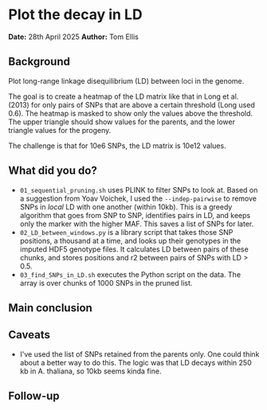 # Plot the decay in LD

**Date:** 28th April 2025
**Author:** Tom Ellis

## Background

Plot long-range linkage disequilibrium (LD) between loci in the genome.

The goal is to create a heatmap of the LD matrix like that in Long et al. (2013)
for only pairs of SNPs that are above a certain threshold (Long used 0.6).
The heatmap is masked to show only the values above the threshold.
The upper triangle should show values for the parents, and the lower triangle
values for the progeny.

The challenge is that for 10e6 SNPs, the LD matrix is 10e12 values.

## What did you do?

- `01_sequential_pruning.sh` uses PLINK to filter SNPs to look at. Based on a 
    suggestion from Yoav Voichek, I used the `--indep-pairwise` to remove SNPs
    in *local* LD with one another (within 10kb). This is a greedy algorithm
    that goes from SNP to SNP, identifies pairs in LD, and keeps only the marker
    with the higher MAF. This saves a list of SNPs for later.
- `02_LD_between_windows.py` is a library script that takes those SNP positions,
    a thousand at a time, and looks up their genotypes in the imputed HDF5
    genotype files. It calculates LD between pairs of these chunks, and stores
    positions and r2 between pairs of SNPs with LD > 0.5.
- `03_find_SNPs_in_LD.sh` executes the Python script on the data. The array is
    over chunks of 1000 SNPs in the pruned list.

## Main conclusion


## Caveats

- I've used the list of SNPs retained from the parents only.
    One could think about a better way to do this.
    The logic was that LD decays within 250 kb in A. thaliana, so 10kb seems 
    kinda fine.

## Follow-up
